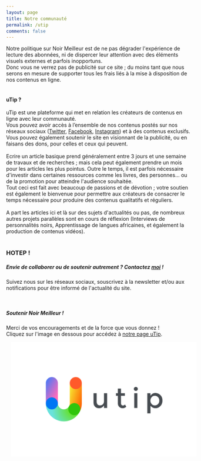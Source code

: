 ```yaml
---
layout: page
title: Notre communauté
permalink: /utip
comments: false
---
```


<div class="row justify-content-between">
<div class="col-md-8 pr-5">

<p>
    Notre politique sur Noir Meilleur est de ne pas dégrader l'expérience de lecture des abonnées, ni de 
    dispercer leur attention avec des éléments visuels externes et parfois inopportuns. 
    <br> Donc vous ne verrez pas de publicité sur ce site ; du moins tant que nous serons en mesure 
    de supporter tous les frais liés à la mise à disposition de nos contenus en ligne.
    <br><br>
</p>
    <h4>uTip ? </h4>
<p>   
    uTip est une plateforme qui met en relation les créateurs de contenus en ligne avec leur communauté.
    <br>
    Vous pouvez avoir accès à l’ensemble de nos contenus postés sur nos réseaux sociaux 
    (<a href="https://twitter.com/noir___meilleur">Twitter</a>, 
        <a href="https://www.facebook.com/noirmeilleurpage/">Facebook</a>, 
        <a href="https://www.instagram.com/noir___meilleur/">Instagram</a>)
    et à des contenus exclusifs.
    <br>
    Vous pouvez également soutenir le site en visionnant de la publicité, ou en faisans des dons, pour celles et ceux 
    qui peuvent.
    <br><br>
    Ecrire un article basique prend généralement entre 3 jours et une semaine de travaux et de recherches ; mais cela peut 
    également prendre un mois pour les articles les plus pointus. Outre le temps, 
    il est parfois nécessaire d'investir dans certaines ressources comme les livres, des personnes... ou de la promotion 
    pour atteindre l'audience souhaitée.
    <br>
    Tout ceci est fait avec beaucoup de passions et de dévotion ; votre soutien est également le bienvenue pour permettre
     aux créateurs
    de consacrer le temps nécessaire pour produire des contenus qualitatifs et réguliers.
    <br><br>
    A part les articles ici et là sur des sujets d'actualités ou pas, de nombreux autres projets parallèles
    sont en cours de réflexion (Interviews de personnalités noirs, Apprentissage de langues africaines, et 
    également la production de contenus vidéos).
    <br><br>
</p>

<h3> HOTEP ! </h3>

<h5>Envie de collaborer ou de soutenir autrement ?
Contactez <a href="mailto:elisis.author@gmail.com">moi</a> !</h5>

<p>  
Suivez nous sur les réseaux sociaux, souscrivez à la newsletter et/ou aux notifications pour être informé 
de l'actualité du site.
<br>
<!-- <a target="_blank" style="padding-left:14px; color:blue;" href="https://twitter.com/noir___meilleur"><i class="fab fa-twitter fa-2x"></i></a> -->

<!-- <a target="_blank" style="color:blue; padding-left:14px;" href="https://www.facebook.com/noirmeilleurpage/"><i class="fab fa-facebook fa-2x"></i></a> -->
 
<a target="_blank" style="color:#ed4956; padding-left:14px;" href="https://www.instagram.com/noir___meilleur/"><i class="fab fa-instagram fa-2x"></i></a>
</p>

</div>

<div class="col-md-4">

<div class="sticky-top sticky-top-80">
<h5>Soutenir Noir Meilleur !</h5>

<p>
Merci de vos encouragements et de la force que vous donnez ! 
<br>  
Cliquez sur l'image en dessous pour accédez à <a href="https://utip.io/noirmeilleur">notre page uTip</a>.
</p>
<a target="_blank" style="padding-left:14px; color:blue;" href="https://utip.io/noirmeilleur">
    <i> <img src="/assets/images/icons/utip.png" alt="Utip"> </i>
</a>
 
<br><br>
</div>
</div>
</div>